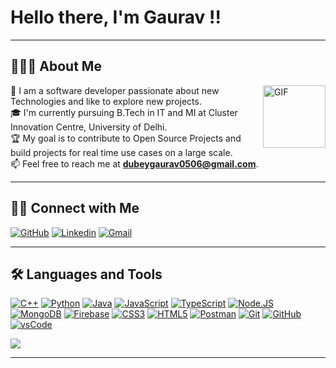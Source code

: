 # Hello there, I'm Gaurav !!
---

## 👨🏻‍💻 About Me
<img align="right" alt="GIF" height="100px" src="https://media.giphy.com/media/du3J3cXyzhj75IOgvA/giphy.gif" />

🌱 I am a software developer passionate about new Technologies and like to explore new projects.\
🎓 I'm currently pursuing B.Tech in IT and MI at Cluster Innovation Centre, University of Delhi. \
🏆 My goal is to contribute to Open Source Projects and build projects for real time use cases on a large scale. \
📫 Feel free to reach me at **dubeygaurav0506@gmail.com**. 

---
## 🤝🏻 Connect with Me

[![GitHub](https://img.shields.io/badge/Github-4078c0?style=for-the-badge&logo=github&logoColor=white)](https://github.com/GauravDubey56)
[![Linkedin](https://img.shields.io/badge/Linkedin-0077B5?style=for-the-badge&logo=linkedin&logoColor=white)](https://www.linkedin.com/in/gaurav-dubey-715083189/)
[![Gmail](https://img.shields.io/badge/Gmail-D44638?style=for-the-badge&logo=gmail&logoColor=white)](mailto:dubeygaurav0506.com)

---
## 🛠 Languages and Tools

[![C++](https://img.shields.io/badge/C++-044F88?style=for-the-badge&logo=c%2B%2B&&logoColor=white)]()
[![Python](https://img.shields.io/badge/Python-blue?style=for-the-badge&logo=Python&logoColor=white)]()
[![Java](https://img.shields.io/badge/Java-FF6C37?style=for-the-badge&logo=java&logoColor=white)]()
[![JavaScript](https://img.shields.io/badge/JavaScript-F7DF1E?style=for-the-badge&logo=javascript&logoColor=black)]()
[![TypeScript](https://img.shields.io/badge/TypeScript-007ACC?style=for-the-badge&logo=typescript&logoColor=white)]()
[![Node.JS](https://img.shields.io/badge/Node.js-43853D?style=for-the-badge&logo=node.js&logoColor=white)]()
[![MongoDB](https://img.shields.io/badge/MongoDB-4EA94B?style=for-the-badge&logo=mongodb&logoColor=white)]()
[![Firebase](https://img.shields.io/badge/Firebase-FFCA28?style=for-the-badge&logo=firebase&logoColor=black)]()
[![CSS3](https://img.shields.io/badge/CSS3-%231572B6?style=for-the-badge&logo=css3&logoColor=black)]()
[![HTML5](https://img.shields.io/badge/HTML5-%23E44D27?style=for-the-badge&logo=html5&logoColor=ffffff)]()
[![Postman](https://img.shields.io/badge/Postman-FF6C37?style=for-the-badge&logo=Postman&logoColor=white)]()
[![Git](https://img.shields.io/badge/Git-F05032?style=for-the-badge&logo=git&logoColor=white)]()
[![GitHub](https://img.shields.io/badge/GitHub-181717?style=for-the-badge&logo=github&logoColor=white)]()
[![vsCode](https://img.shields.io/badge/vsCode-0078D4?style=for-the-badge&logo=visual%20studio%20code&logoColor=white)]()


<img src="https://imgur.com/rilHVxA.png"/> 

---
